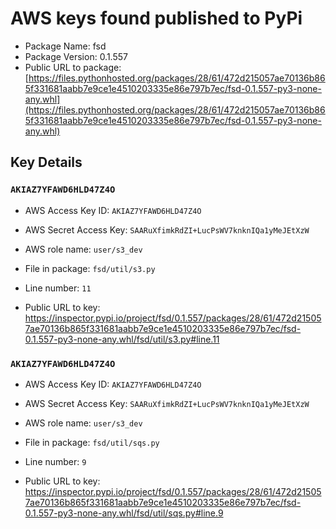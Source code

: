 # AWS keys found published to PyPi

* Package Name: fsd
* Package Version: 0.1.557
* Public URL to package: [https://files.pythonhosted.org/packages/28/61/472d215057ae70136b865f331681aabb7e9ce1e4510203335e86e797b7ec/fsd-0.1.557-py3-none-any.whl](https://files.pythonhosted.org/packages/28/61/472d215057ae70136b865f331681aabb7e9ce1e4510203335e86e797b7ec/fsd-0.1.557-py3-none-any.whl)

## Key Details

### `AKIAZ7YFAWD6HLD47Z4O`

* AWS Access Key ID: `AKIAZ7YFAWD6HLD47Z4O`
* AWS Secret Access Key: `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` 
* AWS role name: `user/s3_dev`
* File in package: `fsd/util/s3.py`
* Line number: `11`

* Public URL to key: https://inspector.pypi.io/project/fsd/0.1.557/packages/28/61/472d215057ae70136b865f331681aabb7e9ce1e4510203335e86e797b7ec/fsd-0.1.557-py3-none-any.whl/fsd/util/s3.py#line.11



### `AKIAZ7YFAWD6HLD47Z4O`

* AWS Access Key ID: `AKIAZ7YFAWD6HLD47Z4O`
* AWS Secret Access Key: `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` 
* AWS role name: `user/s3_dev`
* File in package: `fsd/util/sqs.py`
* Line number: `9`

* Public URL to key: https://inspector.pypi.io/project/fsd/0.1.557/packages/28/61/472d215057ae70136b865f331681aabb7e9ce1e4510203335e86e797b7ec/fsd-0.1.557-py3-none-any.whl/fsd/util/sqs.py#line.9


